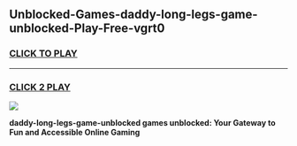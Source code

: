 
## Unblocked-Games-daddy-long-legs-game-unblocked-Play-Free-vgrt0
<h3>
<a href="https://premium76.site?title=daddy-long-legs-game-unblocked&ref=20M">CLICK TO PLAY</a></h3>
<hr>

<h3>
<a href="https://premium76.site?title=daddy-long-legs-game-unblocked&ref=20M">CLICK 2 PLAY</a>
  
</h3>

<a href="https://premium76.site?title=daddy-long-legs-game-unblocked&ref=19M"><img src="https://clearcache.store/games.png"></a>


**daddy-long-legs-game-unblocked games unblocked: Your Gateway to Fun and Accessible Online Gaming**
